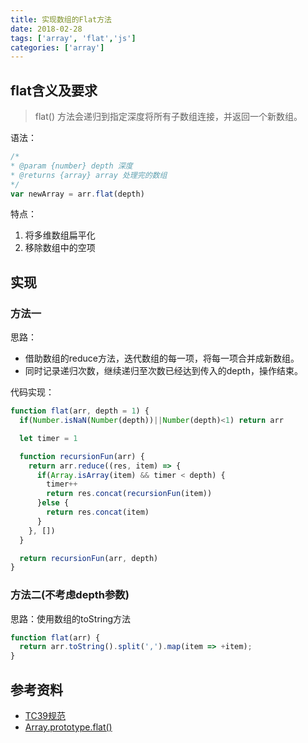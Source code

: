 ```yaml
---
title: 实现数组的Flat方法
date: 2018-02-28
tags: ['array', 'flat','js']
categories: ['array']
---
```

## flat含义及要求

> flat() 方法会递归到指定深度将所有子数组连接，并返回一个新数组。
<!--more-->
语法：

````javascript
/*
* @param {number} depth 深度
* @returns {array} array 处理完的数组
*/
var newArray = arr.flat(depth)
````
特点：

1. 将多维数组扁平化
2. 移除数组中的空项

## 实现

### 方法一
思路：

* 借助数组的reduce方法，迭代数组的每一项，将每一项合并成新数组。
* 同时记录递归次数，继续递归至次数已经达到传入的depth，操作结束。

代码实现：

````javascript
function flat(arr, depth = 1) {
  if(Number.isNaN(Number(depth))||Number(depth)<1) return arr

  let timer = 1

  function recursionFun(arr) {
    return arr.reduce((res, item) => {
      if(Array.isArray(item) && timer < depth) {
        timer++
        return res.concat(recursionFun(item))
      }else {
        return res.concat(item)
      }
    }, [])
  }

  return recursionFun(arr, depth)
}
````
### 方法二(不考虑depth参数)

思路：使用数组的toString方法

````javascript
function flat(arr) {
  return arr.toString().split(',').map(item => +item);
}
````
## 参考资料
* [TC39规范](https://tc39.github.io/proposal-flatMap/#sec-Array.prototype.flat)
* [Array.prototype.flat()](https://developer.mozilla.org/zh-CN/docs/Web/JavaScript/Reference/Global_Objects/Array/flat)